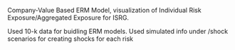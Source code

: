 Company-Value Based ERM Model, visualization of Individual Risk Exposure/Aggregated Exposure for ISRG.

Used 10-k data for buidling ERM models.
Used simulated info under /shock scenarios for creating shocks for each risk
